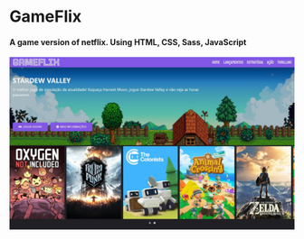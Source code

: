 <h1> GameFlix </h1>
<h4>A game version of netflix. Using HTML, CSS, Sass, JavaScript</h4>

![printscreen1](/img/printscreen1.JPG)<br>

